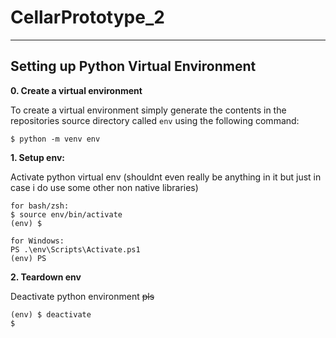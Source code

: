 # CellarPrototype_2

---

## Setting up Python Virtual Environment

**0. Create a virtual environment**

To create a virtual environment simply generate the contents in the repositories source directory called `env` using the following command:

```
$ python -m venv env
```

**1. Setup env:**

Activate python virtual env (shouldnt even really be anything in it but just in case i do use some other non native libraries)

```
for bash/zsh:
$ source env/bin/activate
(env) $

for Windows:
PS .\env\Scripts\Activate.ps1
(env) PS
```


**2. Teardown env**

Deactivate python environment ~~pls~~

```
(env) $ deactivate
$
```